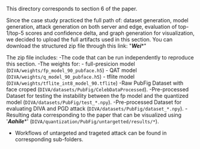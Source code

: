 This directory corresponds to section 6 of the paper.

Since the case study practiced the full path of: dataset generation, model generation, attack generation on both server and edge, evaluation of top-1/top-5 scores and confidence delta, and graph generation for visualization, we decided to upload the full artifacts used in this section. You can download the structured zip file through this link: "*****Wei******"

The zip file includes:
-The code that can be run independently to reproduce this section.
-The weights for:
    - full-presicion model (``DIVA/weights/fp_model_90_pubface.h5``)
    - QAT model (``DIVA/weights/q_model_90_pubface.h5``)
    - tflite model (``DIVA/weights/tflite_int8_model_90.tflite``)
-Raw PubFig Dataset with face croped (``DIVA/datasets/PubFig/CelebDataProcessed``).
-Pre-processed Dataset for testing the instability between the fp model and the quantized model (``DIVA/datasets/PubFig/test_*.npy``).
-Pre-processed Dataset for evaluating DIVA and PGD attack (``DIVA/datasets/PubFig/dataset_*.npy``).
-Resulting data corresponding to the paper that can be visualized using '*****Aahile******' (``DIVA/quantization/PubFig/untargetted/results/*``).

- Workflows of untargeted and trageted attack can be found in corresponding sub-folders.